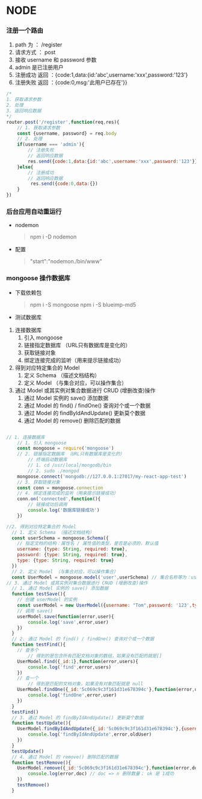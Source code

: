 # NODE

### 注册一个路由
1. path 为 ： /register
2. 请求方式 ： post
3. 接收 username 和 password 参数
4. admin 是已注册用户
5. 注册成功 返回 ：{code:1,data:{id:'abc',username:'xxx',password:'123'}
6. 注册失败 返回 ：{code:0,msg:'此用户已存在'}}
```js
/*
1. 获取请求参数
2. 处理
3. 返回响应数据
*/
router.post('/register',function(req,res){
    // 1. 获取请求参数
    const {username, password} = req.body
    // 2. 处理
    if(username === 'admin'){
        // 注册失败
        // 返回响应数据
        res.send({code:1,data:{id:'abc',username:'xxx',password:'123'}})
    }else{
        // 注册成功
        // 返回响应数据
         res.send({code:0,data:{})
    }
})
```

### 后台应用自动重运行
* nodemon
    > npm i -D nodemon
* 配置
    > "start":"nodemon./bin/www"

### mongoose 操作数据库
* 下载依赖包
    > npm i -S mongoose
    > npm i -S blueimp-md5
* 测试数据库
1. 连接数据库
    1. 引入 mongoose
    2. 链接指定数据库 （URL只有数据库是变化的）
    3. 获取链接对象
    4. 绑定连接完成的监听（用来提示链接成功）
2. 得到对应特定集合的 Model
    1. 定义 Schema （描述文档结构）
    2. 定义 Model （与集合对应，可以操作集合）
3. 通过 Model 或其实例对集合数据进行 CRUD (增删改查)操作
    1. 通过 Model 实例的 save() 添加数据
    2. 通过 Model 的 find() / findOne() 查询对个或一个数据
    3. 通过 Model 的 findByIdAndUpdate() 更新莫个数据
    4. 通过 Model 的 remove() 删除匹配的数据
```js

// 1. 连接数据库
    // 1. 引入 mongoose
    const mongoose = require('mongoose')
    // 2. 链接指定数据库 （URL只有数据库是变化的）
        // 终端启动数据库
        // 1. cd /usr/local/mongodb/bin
        // 2. sudo ./mongod
    mongoose.connect('mongodb://127.0.0.1:27017/my-react-app-test')
    // 3. 获取链接对象
    const conn = mongoose.connection
    // 4. 绑定连接完成的监听（用来提示链接成功）
    conn.on('connected',function(){
        // 链接成功后调用
        console.log('数据库链接成功')
    })

//2. 得到对应特定集合的 Model
  // 1. 定义 Schema （描述文档结构）
  const userSchema = mongoose.Schema({
    // 指定文档的结构：属性名 / 属性值的类型，是否是必须的，默认值
    username: {type: String, required: true},
    password: {type: String, required: true},
    type: {type: String, required: true}
  })
  // 2. 定义 Model （与集合对应，可以操作集合）
  const UserModel = mongoose.model('user',userSchema) // 集合名称等为：user
// 3. 通过 Model 或其实例对集合数据进行 CRUD (增删改查)操作
  // 1. 通过 Model 实例的 save() 添加数据
  function testSave(){
    // 创建 userModel 的实例
    const userModel = new UserModel({username: "Tom",password: '123',type: 'ni'})
    // 调用 save()
    userModel.save(function(error,user){
        console.log('save',error,user)
    })
  }
  // 2. 通过 Model 的 find() / findOne() 查询对个或一个数据
  function testFind(){
    // 查多个
        // 得到的是包含所有匹配文档对象的数组，如果没有匹配的就是[]
    UserModel.find({_id:1},function(error,users){
        console.log('find',error,users)
    })
    // 查一个
        // 得到是匹配的文档对象，如果没有对象匹配就是 null
    UserModel.findOne({_id:'5c069c9c3f161d31e678394c'},function(error,user){
        console.log('findOne',error,user)
    })
  }
  testFind()
  // 3. 通过 Model 的 findByIdAndUpdate() 更新莫个数据
  function testUpdate(){
    UserModel.findByIdAndUpdate({_id:'5c069c9c3f161d31e678394c'},{username:'改'},function(error,oldUser){
        console.log('findByIdAndUpdate',error,oldUser)
    })
  }
  testUpdate()
  // 4. 通过 Model 的 remove() 删除匹配的数据
  function testRemove(){
    UserModel.remove({_id:'5c069c9c3f161d31e678394c'},function(error,doc){
        console.log(error,doc) // doc => n 删除数量； ok 是 1成功
    })
    testRemove()
  }

```
